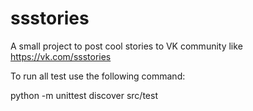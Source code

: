 # ssstories
A small project to post cool stories to VK community like https://vk.com/ssstories

To run all test use the following command:

python -m unittest discover src/test